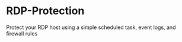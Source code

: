 # RDP-Protection
Protect your RDP host using a simple scheduled task, event logs, and firewall rules
